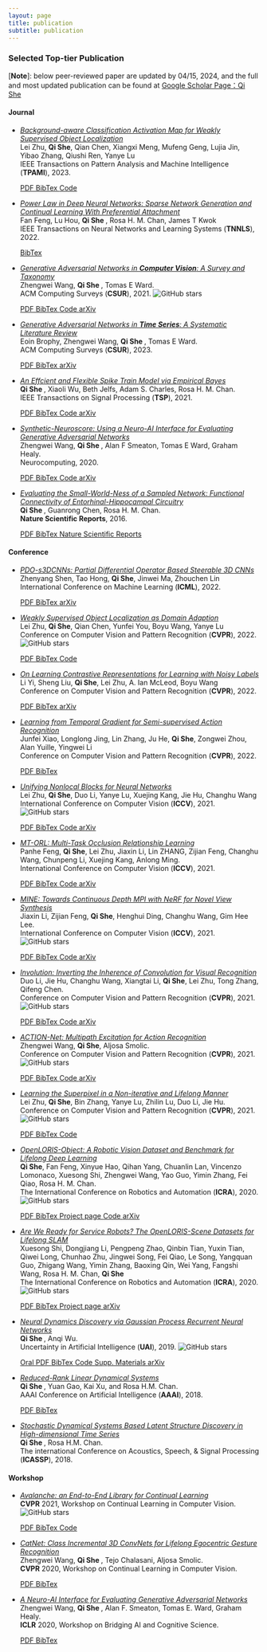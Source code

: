 ```yaml
---
layout: page
title: publication
subtitle: publication
---
```


### **Selected Top-tier Publication**

[**<font >Note</font>**]: below peer-reviewed paper are updated by 04/15, 2024, and the full and most updated publication can be found at [Google Scholar Page：Qi She](https://scholar.google.com/citations?user=iHoGTt4AAAAJ&hl=zh-CN)

#### **Journal**

<div id="container-publications">
<div class="row">
<div class="col-xs-12 col-md-12">
<ul> 
<li>
<i class="fa-li fa fa-file-text-o pub-icon" aria-hidden="true"></i>
    <span itemprop="name">
        <a href="https://ieeexplore.ieee.org/abstract/document/10234096"><i>Background-aware Classification Activation Map for Weakly Supervised Object Localization</i></a>  
    </span>
    <div class="pub-authors" itemprop="author">
        Lei Zhu, <b>Qi She</b>, Qian Chen, Xiangxi Meng, Mufeng Geng, Lujia Jin, Yibao Zhang, Qiushi Ren, Yanye Lu
    </div>
    <div class="pub-publication">
    IEEE Transactions on Pattern Analysis and Machine Intelligence (<b>TPAMI</b>), 2023. 
    </div>

<p>
<a class="btn btn-default" href="https://sheqi.github.io/pdf/TPAMI2023_backgroundaware.pdf">
PDF
</a>

<a class="btn btn-default" href="https://sheqi.github.io/bibtex/TPAMI23_backgroundaware.bib.txt">
BibTex
</a>

<a class="btn btn-default" href="https://github.com/zh460045050/BCAM">
Code
</a>

</p>
</li>
</ul> 

<ul> 
<li>
<i class="fa-li fa fa-file-text-o pub-icon" aria-hidden="true"></i>
    <span itemprop="name">
        <a href="https://ieeexplore.ieee.org/abstract/document/9941061"><i>Power Law in Deep Neural Networks: Sparse Network Generation and Continual Learning With Preferential Attachment</i></a>
    </span>
    <div class="pub-authors" itemprop="author">
        Fan Feng, Lu Hou, <b> Qi She </b>, Rosa H. M. Chan, James T Kwok
    </div>
    <div class="pub-publication">
    IEEE Transactions on Neural Networks and Learning Systems (<b>TNNLS</b>), 2022. 
    </div>

<p>
<a class="btn btn-default" href="https://sheqi.github.io/bibtex/TNNLS22_powerlaw.bib.txt">
BibTex
</a>

</p>
</li>
</ul> 

<ul> 
<li>
<i class="fa-li fa fa-file-text-o pub-icon" aria-hidden="true"></i>
    <span itemprop="name">
        <a href="https://dl.acm.org/doi/abs/10.1145/3439723"><i>Generative Adversarial Networks in <b>Computer Vision</b>: A Survey and Taxonomy</i></a>
    </span>
    <div class="pub-authors" itemprop="author">
        Zhengwei Wang, <b> Qi She </b>, Tomas E Ward.
    </div>
    <div class="pub-publication">
    ACM Computing Surveys (<b>CSUR</b>), 2021. <img alt="GitHub stars" src="https://img.shields.io/github/stars/sheqi/GAN_Review?label=Stars&style=social">
    </div>

<p>
<a class="btn btn-default" href="https://sheqi.github.io/pdf/CSUR20.pdf">
PDF
</a>

<a class="btn btn-default" href="https://sheqi.github.io/bibtex/CSUR20.bib.txt">
BibTex
</a>

<a class="btn btn-default" href="https://github.com/sheqi/GAN_Review">
Code
</a>

<a class="btn btn-default" href="https://arxiv.org/abs/1906.01529">
arXiv
</a>
</p>
</li>
</ul> 

<ul> 
<li>
<i class="fa-li fa fa-file-text-o pub-icon" aria-hidden="true"></i>
    <span itemprop="name">
        <a href="https://dl.acm.org/doi/full/10.1145/3559540"><i>Generative Adversarial Networks in <b>Time Series</b>: A Systematic Literature Review</i></a>
    </span>
    <div class="pub-authors" itemprop="author">
        Eoin Brophy, Zhengwei Wang, <b> Qi She </b>, Tomas E Ward.
    </div>
    <div class="pub-publication">
    ACM Computing Surveys (<b>CSUR</b>), 2023. 
    </div>

<p>
<a class="btn btn-default" href="https://sheqi.github.io/pdf/CSUR23.pdf">
PDF
</a>

<a class="btn btn-default" href="https://sheqi.github.io/bibtex/CSUR23.bib.txt">
BibTex
</a>

<a class="btn btn-default" href="https://arxiv.org/abs/2107.11098">
arXiv
</a>
</p>
</li>
</ul> 

<ul> 
<li>
<i class="fa-li fa fa-file-text-o pub-icon" aria-hidden="true"></i>
    <span itemprop="name">
        <a href="https://ieeexplore.ieee.org/abstract/document/9420306"><i>An Effcient and Flexible Spike Train Model via Empirical Bayes</i></a>
    </span>
    <div class="pub-authors" itemprop="author">
        <b> Qi She </b>, Xiaoli Wu, Beth Jelfs, Adam S. Charles, Rosa H. M. Chan.
    </div>
    <div class="pub-publication">
    IEEE Transactions on Signal Processing (<b>TSP</b>), 2021. 
    </div>

<p>
<a class="btn btn-default" href="https://sheqi.github.io/pdf/TSP21.pdf">
PDF
</a>

<a class="btn btn-default" href="https://sheqi.github.io/bibtex/TSP21.bib.txt">
BibTex
</a>

<a class="btn btn-default" href="https://github.com/cuckoong/EB_spikes_trains">
Code
</a>

<a class="btn btn-default" href="https://arxiv.org/abs/1605.02869">
arXiv
</a>
</p>
</li>
</ul> 

<ul> 
<li>
<i class="fa-li fa fa-file-text-o pub-icon" aria-hidden="true"></i>
    <span itemprop="name">
        <a href="https://www.sciencedirect.com/science/article/abs/pii/S0925231220306548"><i>Synthetic-Neuroscore: Using a Neuro-AI Interface for Evaluating Generative Adversarial Networks</i></a>
    </span>
    <div class="pub-authors" itemprop="author">
     Zhengwei Wang, <b> Qi She </b>, Alan F Smeaton, Tomas E Ward, Graham Healy.
    </div>
    <div class="pub-publication">
    Neurocomputing, 2020. 
    </div>

<p>
<a class="btn btn-default" href="https://sheqi.github.io/pdf/NC20.pdf">
PDF
</a>

<a class="btn btn-default" href="https://sheqi.github.io/bibtex/NC20.bib.txt">
BibTex
</a>

<a class="btn btn-default" href="https://github.com/villawang/Neuro-AI-Interface">
Code
</a>

<a class="btn btn-default" href="https://arxiv.org/abs/1905.04243">
arXiv
</a>
</p>
</li>
</ul> 

<ul> 
<li>
<i class="fa-li fa fa-file-text-o pub-icon" aria-hidden="true"></i>
    <span itemprop="name">
        <a href="https://www.nature.com/articles/srep21468"><i>Evaluating the Small-World-Ness of a Sampled Network: Functional Connectivity of Entorhinal-Hippocampal Circuitry</i></a>
    </span>
    <div class="pub-authors" itemprop="author">
     <b> Qi She </b>, Guanrong Chen, Rosa H. M. Chan.
    </div>
    <div class="pub-publication">
    <b>Nature Scientific Reports</b>, 2016.
    </div>

<p>
<a class="btn btn-default" href="https://sheqi.github.io/pdf/NSR2016.pdf">
PDF
</a>

<a class="btn btn-default" href="https://sheqi.github.io/bibtex/NSR21.bib.txt">
BibTex
</a>

<a class="btn btn-default" href="https://www.nature.com/articles/srep21468">
Nature Scientific Reports
</a>
</p>
</li>
</ul> 

</div>
</div>
</div>

#### **Conference**

<div id="container-publications">
<div class="row">
<div class="col-xs-12 col-md-12">

<ul> 
<li>
<i class="fa-li fa fa-file-text-o pub-icon" aria-hidden="true"></i>
    <span itemprop="name">
        <a href="https://proceedings.mlr.press/v162/shen22c.html"><i>PDO-s3DCNNs: Partial Differential Operator Based Steerable 3D CNNs
</i></a>
    </span>
    <div class="pub-authors" itemprop="author">
        Zhenyang Shen, Tao Hong, <b>Qi She</b>, Jinwei Ma, Zhouchen Lin
    </div>
    <div class="pub-publication">
    International Conference on Machine Learning (<b>ICML</b>), 2022.
    <!--<img alt="GitHub stars" src="https://img.shields.io/github/stars/zh460045050/SNL_ICCV2021?label=Stars&style=social"> -->
    </div>

<p>
<a class="btn btn-default" href="https://sheqi.github.io/pdf/ICML2022_PDO.pdf">
PDF
</a>

<a class="btn btn-default" href="https://sheqi.github.io/bibtex/ICML22_PDO.bib.txt">
BibTex
</a>

<a class="btn btn-default" href="https://arxiv.org/pdf/2208.03720">
arXiv
</a>
</p>
</li>
</ul> 

<ul> 
<li>
<i class="fa-li fa fa-file-text-o pub-icon" aria-hidden="true"></i>
    <span itemprop="name">
        <a href="https://openaccess.thecvf.com/content/CVPR2022/html/Zhu_Weakly_Supervised_Object_Localization_As_Domain_Adaption_CVPR_2022_paper.html"><i>Weakly Supervised Object Localization as Domain Adaption
</i></a>
    </span>
    <div class="pub-authors" itemprop="author">
        Lei Zhu, <b>Qi She</b>, Qian Chen, Yunfei You, Boyu Wang, Yanye Lu
    </div>
    <div class="pub-publication">
    Conference on Computer Vision and Pattern Recognition (<b>CVPR</b>), 2022.
    <img alt="GitHub stars" src="https://img.shields.io/github/stars/zh460045050/DA-WSOL_CVPR2022?label=Stars&style=social">
    </div>

<p>
<a class="btn btn-default" href="https://sheqi.github.io/pdf/CVPR2022_WDA.pdf">
PDF
</a>

<a class="btn btn-default" href="https://sheqi.github.io/bibtex/CVPR22_WDA.bib.txt">
BibTex
</a>

<a class="btn btn-default" href="https://github.com/zh460045050/DA-WSOL_CVPR2022">
Code
</a>

</p>
</li>
</ul> 



<ul> 
<li>
<i class="fa-li fa fa-file-text-o pub-icon" aria-hidden="true"></i>
    <span itemprop="name">
        <a href="https://openaccess.thecvf.com/content/CVPR2022/html/Yi_On_Learning_Contrastive_Representations_for_Learning_With_Noisy_Labels_CVPR_2022_paper.html"><i>On Learning Contrastive Representations for Learning with Noisy Labels
</i></a>
    </span>
    <div class="pub-authors" itemprop="author">
        Li Yi, Sheng Liu, <b>Qi She</b>, Lei Zhu, A. Ian McLeod, Boyu Wang
    </div>
    <div class="pub-publication">
    Conference on Computer Vision and Pattern Recognition (<b>CVPR</b>), 2022.
    <!--<img alt="GitHub stars" src="https://img.shields.io/github/stars/zh460045050/SNL_ICCV2021?label=Stars&style=social"> -->
    </div>


<p>
<a class="btn btn-default" href="https://sheqi.github.io/pdf/CVPR2022_noisylabel.pdf">
PDF
</a>

<a class="btn btn-default" href="https://sheqi.github.io/bibtex/CVPR22_noisylabel.bib.txt">
BibTex
</a>

 <!--
<a class="btn btn-default" href="https://github.com/zh460045050/SNL_ICCV2021">
Code
</a>
-->


<a class="btn btn-default" href="https://arxiv.org/abs/2203.01785">
arXiv
</a>
</p>
</li>
</ul> 


<ul> 
<li>
<i class="fa-li fa fa-file-text-o pub-icon" aria-hidden="true"></i>
    <span itemprop="name">
        <a href="https://openaccess.thecvf.com/content/CVPR2022/html/Xiao_Learning_From_Temporal_Gradient_for_Semi-Supervised_Action_Recognition_CVPR_2022_paper.html"><i>Learning from Temporal Gradient for Semi-supervised Action Recognition
</i></a>
    </span>
    <div class="pub-authors" itemprop="author">
        Junfei Xiao, Longlong Jing, Lin Zhang, Ju He, <b>Qi She</b>, Zongwei Zhou, Alan Yuille, Yingwei Li
    </div>
    <div class="pub-publication">
    Conference on Computer Vision and Pattern Recognition (<b>CVPR</b>), 2022.
    <!--<img alt="GitHub stars" src="https://img.shields.io/github/stars/zh460045050/SNL_ICCV2021?label=Stars&style=social"> -->
    </div>


<p>
<a class="btn btn-default" href="https://sheqi.github.io/pdf/CVPR2022_temporalgradient.pdf">
PDF
</a>

<a class="btn btn-default" href="https://sheqi.github.io/bibtex/CVPR22_temporalgradient.bib.txt">
BibTex
</a>

 <!--
<a class="btn btn-default" href="https://github.com/zh460045050/SNL_ICCV2021">
Code
</a>
-->
</p>
</li>
</ul> 



<ul> 
<li>
<i class="fa-li fa fa-file-text-o pub-icon" aria-hidden="true"></i>
    <span itemprop="name">
        <a href="https://openaccess.thecvf.com/content/ICCV2021/html/Zhu_Unifying_Nonlocal_Blocks_for_Neural_Networks_ICCV_2021_paper.html"><i>Unifying Nonlocal Blocks for Neural Networks</i></a>
    </span>
    <div class="pub-authors" itemprop="author">
        Lei Zhu, <b>Qi She</b>, Duo Li, Yanye Lu, Xuejing Kang, Jie Hu, Changhu Wang
    </div>
    <div class="pub-publication">
    International Conference on Computer Vision (<b>ICCV</b>), 2021.
    <img alt="GitHub stars" src="https://img.shields.io/github/stars/zh460045050/SNL_ICCV2021?label=Stars&style=social">
    </div>


<p>
<a class="btn btn-default" href="https://sheqi.github.io/pdf/ICCV2021_nonlocal.pdf">
PDF
</a>

<a class="btn btn-default" href="https://sheqi.github.io/bibtex/ICCV21_nolocal.bib.txt">
BibTex
</a>

<a class="btn btn-default" href="https://github.com/zh460045050/SNL_ICCV2021">
Code
</a>

<a class="btn btn-default" href="https://arxiv.org/abs/2108.02451">
arXiv
</a>
</p>
</li>
</ul> 

<ul> 
<li>
<i class="fa-li fa fa-file-text-o pub-icon" aria-hidden="true"></i>
    <span itemprop="name">
        <a href="https://openaccess.thecvf.com/content/ICCV2021/html/Feng_MT-ORL_Multi-Task_Occlusion_Relationship_Learning_ICCV_2021_paper.html"><i>MT-ORL: Multi-Task Occlusion Relationship Learning</i></a>
    </span>
    <div class="pub-authors" itemprop="author">
        Panhe Feng, <b>Qi She</b>, Lei Zhu, Jiaxin Li, Lin ZHANG, Zijian Feng, Changhu Wang, Chunpeng Li, Xuejing Kang, Anlong Ming.
    </div>
    <div class="pub-publication">
    International Conference on Computer Vision (<b>ICCV</b>), 2021.
     <!--<img alt="GitHub stars" src="https://img.shields.io/github/stars/fengpanhe/MT-ORL?label=Stars&style=social">-->
    </div>

<p>
<a class="btn btn-default" href="https://sheqi.github.io/pdf/ICCV2021_mtorl.pdf">
PDF
</a>

<a class="btn btn-default" href="https://sheqi.github.io/bibtex/ICCV21_mtorl.bib.txt">
BibTex
</a>

<a class="btn btn-default" href="https://github.com/fengpanhe/MT-ORL">
Code
</a>

<a class="btn btn-default" href="https://arxiv.org/abs/2108.05722">
arXiv
</a>
</p>
</li>
</ul> 


<ul> 
<li>
<i class="fa-li fa fa-file-text-o pub-icon" aria-hidden="true"></i>
    <span itemprop="name">
        <a href="https://openaccess.thecvf.com/content/ICCV2021/html/Li_MINE_Towards_Continuous_Depth_MPI_With_NeRF_for_Novel_View_ICCV_2021_paper.html"><i>MINE: Towards Continuous Depth MPI with NeRF for Novel View Synthesis</i></a>
    </span>
    <div class="pub-authors" itemprop="author">
        Jiaxin Li, Zijian Feng, <b>Qi She</b>, Henghui Ding, Changhu Wang, Gim Hee Lee.
    </div>
    <div class="pub-publication">
    International Conference on Computer Vision (<b>ICCV</b>), 2021.
    <img alt="GitHub stars" src="https://img.shields.io/github/stars/vincentfung13/MINE?label=Stars&style=social">
    </div>


<p>
<a class="btn btn-default" href="https://sheqi.github.io/pdf/ICCV2021_mine.pdf">
PDF
</a>

<a class="btn btn-default" href="https://sheqi.github.io/bibtex/ICCV21_mine.bib.txt">
BibTex
</a>

<a class="btn btn-default" href="https://github.com/vincentfung13/MINE">
Code
</a>

<a class="btn btn-default" href="https://arxiv.org/abs/2103.14910">
arXiv
</a>
</p>
</li>
</ul> 


<ul> 
<li>
<i class="fa-li fa fa-file-text-o pub-icon" aria-hidden="true"></i>
    <span itemprop="name">
        <a href="https://openaccess.thecvf.com/content/CVPR2021/html/Li_Involution_Inverting_the_Inherence_of_Convolution_for_Visual_Recognition_CVPR_2021_paper.html"><i>Involution: Inverting the Inherence of Convolution for Visual Recognition</i></a>
    </span>
    <div class="pub-authors" itemprop="author">
        Duo Li, Jie Hu, Changhu Wang, Xiangtai Li, <b>Qi She</b>, Lei Zhu, Tong Zhang, Qifeng Chen.
    </div>
    <div class="pub-publication">
    Conference on Computer Vision and Pattern Recognition (<b>CVPR</b>), 2021.
    <img alt="GitHub stars" src="https://img.shields.io/github/stars/d-li14/involution?label=Stars&style=social">
    </div>


<p>
<a class="btn btn-default" href="https://sheqi.github.io/pdf/CVPR2021_involution.pdf">
PDF
</a>

<a class="btn btn-default" href="https://sheqi.github.io/bibtex/CVPR21_involution.bib.txt">
BibTex
</a>

<a class="btn btn-default" href="https://github.com/d-li14/involution">
Code
</a>

<a class="btn btn-default" href="https://arxiv.org/abs/2103.06255">
arXiv
</a>
</p>
</li>
</ul> 

<ul> 
<li>
<i class="fa-li fa fa-file-text-o pub-icon" aria-hidden="true"></i>
    <span itemprop="name">
        <a href="https://openaccess.thecvf.com/content/CVPR2021/html/Wang_ACTION-Net_Multipath_Excitation_for_Action_Recognition_CVPR_2021_paper.html"><i>ACTION-Net: Multipath Excitation for Action Recognition</i></a>
    </span>
    <div class="pub-authors" itemprop="author">
        Zhengwei Wang, <b>Qi She</b>, Aljosa Smolic.
    </div>
    <div class="pub-publication">
    Conference on Computer Vision and Pattern Recognition (<b>CVPR</b>), 2021. <img alt="GitHub stars" src="https://img.shields.io/github/stars/V-Sense/ACTION-Net?label=Stars&style=social">
    </div>

<p>
<a class="btn btn-default" href="https://sheqi.github.io/pdf/CVPR2021_actionnet.pdf">
PDF
</a>

<a class="btn btn-default" href="https://sheqi.github.io/bibtex/CVPR21_actionnet.bib.txt">
BibTex
</a>

<a class="btn btn-default" href="https://github.com/V-Sense/ACTION-Net">
Code
</a>

<a class="btn btn-default" href="https://arxiv.org/abs/2103.07372">
arXiv
</a>
</p>
</li>
</ul> 

<ul> 
<li>
<i class="fa-li fa fa-file-text-o pub-icon" aria-hidden="true"></i>
    <span itemprop="name">
        <a href="https://openaccess.thecvf.com/content/CVPR2021/html/Zhu_Learning_the_Superpixel_in_a_Non-Iterative_and_Lifelong_Manner_CVPR_2021_paper.html"><i>Learning the Superpixel in a Non-iterative and Lifelong Manner</i></a>
    </span>
    <div class="pub-authors" itemprop="author">
        Lei Zhu, <b>Qi She</b>, Bin Zhang, Yanye Lu, Zhilin Lu, Duo Li, Jie Hu.
    </div>
    <div class="pub-publication">
    Conference on Computer Vision and Pattern Recognition (<b>CVPR</b>), 2021. <img alt="GitHub stars" src="https://img.shields.io/github/stars/zh460045050/LNSNet?label=Stars&style=social">
    </div>

<p>
<a class="btn btn-default" href="https://sheqi.github.io/pdf/CVPR2021_superpixel.pdf">
PDF
</a>

<a class="btn btn-default" href="https://sheqi.github.io/bibtex/CVPR21_superpixel.bib.txt">
BibTex
</a>

<a class="btn btn-default" href="https://github.com/zh460045050/LNSNet">
Code
</a>

</p>
</li>
</ul> 

<ul> 
<li>
<i class="fa-li fa fa-file-text-o pub-icon" aria-hidden="true"></i>
    <span itemprop="name">
        <a href="https://ieeexplore.ieee.org/abstract/document/9196887"><i>OpenLORIS-Object: A Robotic Vision Dataset and Benchmark for Lifelong Deep Learning</i></a>
    </span>
    <div class="pub-authors" itemprop="author">
        <b>Qi She</b>, Fan Feng, Xinyue Hao, Qihan Yang, Chuanlin Lan, Vincenzo Lomonaco, Xuesong Shi, Zhengwei Wang, Yao Guo, Yimin Zhang, Fei Qiao, Rosa H. M. Chan.
    </div>
    <div class="pub-publication">
    The International Conference on Robotics and Automation (<b>ICRA</b>), 2020. <img alt="GitHub stars" src="https://img.shields.io/github/stars/lifelong-robotic-vision/lifelong-robotic-vision.github.io?label=Stars&style=social">
    </div>

<p>
<a class="btn btn-default" href="https://sheqi.github.io/pdf/ICRA2020_obj.pdf">
PDF
</a>

<a class="btn btn-default" href="https://sheqi.github.io/bibtex/ICRA20_obj.bib.txt">
BibTex
</a>

<a class="btn btn-default" href="https://lifelong-robotic-vision.github.io/dataset/object">
Project page
</a>

<a class="btn btn-default" href="https://github.com/lifelong-robotic-vision/OpenLORIS-Object">
Code
</a>

<a class="btn btn-default" href="https://arxiv.org/abs/1911.06487">
arXiv
</a>
</p>
</li>
</ul> 

<ul> 
<li>
<i class="fa-li fa fa-file-text-o pub-icon" aria-hidden="true"></i>
    <span itemprop="name">
        <a href="https://ieeexplore.ieee.org/abstract/document/9196638"><i>Are We Ready for Service Robots? The OpenLORIS-Scene Datasets for Lifelong SLAM</i></a>
    </span>
    <div class="pub-authors" itemprop="author">
     Xuesong Shi, Dongjiang Li, Pengpeng Zhao, Qinbin Tian, Yuxin Tian, Qiwei Long, Chunhao Zhu, Jingwei Song, Fei Qiao, Le Song, Yangquan Guo, Zhigang Wang, Yimin Zhang, Baoxing Qin, Wei Yang, Fangshi Wang, Rosa H. M. Chan, <b>Qi She</b>
    </div>
    <div class="pub-publication">
    The International Conference on Robotics and Automation (<b>ICRA</b>), 2020. <img alt="GitHub stars" src="https://img.shields.io/github/stars/lifelong-robotic-vision/lifelong-robotic-vision.github.io?label=Stars&style=social">
    </div>

<p>
<a class="btn btn-default" href="https://sheqi.github.io/pdf/ICRA2020_Scene.pdf">
PDF
</a>

<a class="btn btn-default" href="https://sheqi.github.io/bibtex/ICRA20_scene.bib.txt">
BibTex
</a>

<a class="btn btn-default" href="https://lifelong-robotic-vision.github.io/dataset/scene">
Project page
</a>

<a class="btn btn-default" href="https://arxiv.org/abs/1911.05603">
arXiv
</a>
</p>
</li>
</ul> 

<ul> 
<li>
<i class="fa-li fa fa-file-text-o pub-icon" aria-hidden="true"></i>
    <span itemprop="name">
        <a href="https://proceedings.mlr.press/v115/she20a.html"><i>Neural Dynamics Discovery via Gaussian Process Recurrent Neural Networks</i></a>
    </span>
    <div class="pub-authors" itemprop="author">
        <b> Qi She </b>, Anqi Wu.
    </div>
    <div class="pub-publication">
    Uncertainty in Artificial Intelligence (<b>UAI</b>), 2019. <img alt="GitHub stars" src="https://img.shields.io/github/stars/sheqi/GP-RNN_UAI2019?label=Stars&style=social">
    </div>

<p>
<a class="btn btn-default" href="https://www.youtube.com/watch?v=oEIIFZRjObc">
Oral
</a>

<a class="btn btn-default" href="https://sheqi.github.io/pdf/UAI2019.pdf">
PDF
</a>

<a class="btn btn-default" href="https://sheqi.github.io/bibtex/UAI19.bib.txt">
BibTex
</a>

<a class="btn btn-default" href="https://github.com/sheqi/GP-RNN_UAI2019">
Code
</a>

<a class="btn btn-default" href="https://sheqi.github.io/sm/UAI2019.pdf">
Supp. Materials
</a>

<a class="btn btn-default" href="https://arxiv.org/abs/1907.00650">
arXiv
</a>
</p>
</li>
</ul> 

<ul> 
<li>
<i class="fa-li fa fa-file-text-o pub-icon" aria-hidden="true"></i>
    <span itemprop="name">
        <a href="https://ojs.aaai.org/index.php/AAAI/article/view/11666"><i>Reduced-Rank Linear Dynamical Systems</i></a>
    </span>
    <div class="pub-authors" itemprop="author">
        <b> Qi She </b>, Yuan Gao, Kai Xu, and Rosa H.M. Chan.
    </div>
    <div class="pub-publication">
    AAAI Conference on Artificial Intelligence (<b>AAAI</b>), 2018.
    </div>

<p>
<a class="btn btn-default" href="https://sheqi.github.io/pdf/AAAI2018.pdf">
PDF
</a>

<a class="btn btn-default" href="https://sheqi.github.io/bibtex/AAAI18.bib.txt">
BibTex
</a>
</p>
</li>
</ul> 

<ul> 
<li>
<i class="fa-li fa fa-file-text-o pub-icon" aria-hidden="true"></i>
    <span itemprop="name">
        <a href="https://ieeexplore.ieee.org/abstract/document/8461755/"><i>Stochastic Dynamical Systems Based Latent Structure Discovery in High-dimensional Time Series</i></a>
    </span>
    <div class="pub-authors" itemprop="author">
        <b> Qi She </b>, Rosa H.M. Chan.
    </div>
    <div class="pub-publication">
    The international Conference on Acoustics, Speech, & Signal Processing (<b>ICASSP</b>), 2018.
    </div>

<p>
</p>
</li>
</ul> 
</div>
</div>
</div>

#### **Workshop**

<div id="container-publications">
<div class="row">
<div class="col-xs-12 col-md-12">


<ul> 
<li>
<i class="fa-li fa fa-file-text-o pub-icon" aria-hidden="true"></i>
    <span itemprop="name">
        <a href="https://openaccess.thecvf.com/content/CVPR2021W/CLVision/html/Lomonaco_Avalanche_An_End-to-End_Library_for_Continual_Learning_CVPRW_2021_paper.html"><i>Avalanche: an End-to-End Library for Continual Learning</i></a>
    </span>
    <div class="pub-publication">
    <b>CVPR</b> 2021, Workshop on Continual Learning in Computer Vision. <img alt="GitHub stars" src="https://img.shields.io/github/stars/ContinualAI/avalanche?label=Stars&style=social">
    </div>

<p>
<a class="btn btn-default" href="https://sheqi.github.io/pdf/CVPRW2021_avalanche.pdf">
PDF
</a>

<a class="btn btn-default" href="https://sheqi.github.io/bibtex/CVPRW21_avalanche.bib.txt">
BibTex
</a>

<a class="btn btn-default" href="https://github.com/ContinualAI/avalanche">
Code
</a>

</p>
</li>
</ul> 

<ul> 
<li>
<i class="fa-li fa fa-file-text-o pub-icon" aria-hidden="true"></i>
    <span itemprop="name">
        <a href="https://openaccess.thecvf.com/content_CVPRW_2020/html/w15/Wang_CatNet_Class_Incremental_3D_ConvNets_for_Lifelong_Egocentric_Gesture_Recognition_CVPRW_2020_paper.html"><i>CatNet: Class Incremental 3D ConvNets for Lifelong Egocentric Gesture Recognition</i></a>
    </span>
    <div class="pub-authors" itemprop="author">
        Zhengwei Wang, <b> Qi She </b>, Tejo Chalasani, Aljosa Smolic.
    </div>
    <div class="pub-publication">
    <b>CVPR</b> 2020, Workshop on Continual Learning in Computer Vision. 
    </div>

<p>
<a class="btn btn-default" href="https://sheqi.github.io/pdf/CVPRW2020_CatNet.pdf">
PDF
</a>

<a class="btn btn-default" href="https://sheqi.github.io/bibtex/CVPRW20_CatNet.bib.txt">
BibTex
</a>

</p>
</li>
</ul> 

<ul> 
<li>
<i class="fa-li fa fa-file-text-o pub-icon" aria-hidden="true"></i>
    <span itemprop="name">
        <a href="https://baicsworkshop.github.io/program/baics_21.html"><i>A Neuro-AI Interface for Evaluating Generative Adversarial Networks</i></a>
    </span>
    <div class="pub-authors" itemprop="author">
        Zhengwei Wang, <b> Qi She </b>, Alan F. Smeaton, Tomas E. Ward, Graham Healy.
    </div>
    <div class="pub-publication">
    <b>ICLR</b> 2020, Workshop on Bridging AI and Cognitive Science. 
    </div>

<p>
<a class="btn btn-default" href="https://sheqi.github.io/pdf/ICLRW2020_Neuroscore.pdf">
PDF
</a>

<a class="btn btn-default" href="https://sheqi.github.io/bibtex/ICLRW20_Neuroscore.bib.txt">
BibTex
</a>

</p>
</li>
</ul> 


</div>
</div>
</div>